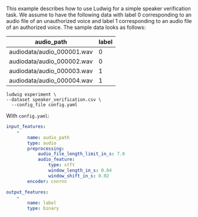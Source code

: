 This example describes how to use Ludwig for a simple speaker verification task.
We assume to have the following data with label 0 corresponding to an audio file of an unauthorized voice and
label 1 corresponding to an audio file of an authorized voice.
The sample data looks as follows:

| audio_path                 | label |
| -------------------------- | ----- |
| audiodata/audio_000001.wav | 0     |
| audiodata/audio_000002.wav | 0     |
| audiodata/audio_000003.wav | 1     |
| audiodata/audio_000004.wav | 1     |

```
ludwig experiment \
--dataset speaker_verification.csv \
  --config_file config.yaml
```

With `config.yaml`:

```yaml
input_features:
    -
        name: audio_path
        type: audio
        preprocessing:
            audio_file_length_limit_in_s: 7.0
            audio_feature:
                type: stft
                window_length_in_s: 0.04
                window_shift_in_s: 0.02
        encoder: cnnrnn

output_features:
    -
        name: label
        type: binary
```

